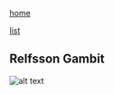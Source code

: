 [home](/zaliczeniowe1awww/)

[list](/zaliczeniowe1awww/list)

## Relfsson Gambit

![alt text](https://www.thechesswebsite.com/wp-content/uploads/2015/08/the-relfsson-gambit.jpg "Relfsson Gambit")
